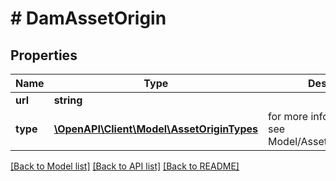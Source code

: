 # # DamAssetOrigin


## Properties 


Name | Type | Description | Notes
------------ | ------------- | ------------- | -------------
**url**| **string** |   | [optional]
**type**| [**\OpenAPI\Client\Model\AssetOriginTypes**](AssetOriginTypes.md) |  for more information please, see Model/AssetOriginTypes.php  | [optional]


[[Back to Model list]](../../README.md#models) [[Back to API list]](../../README.md#endpoints) [[Back to README]](../../README.md)

